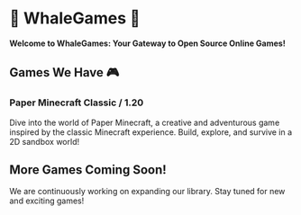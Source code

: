 # 🐋 WhaleGames 🐋

**Welcome to WhaleGames: Your Gateway to Open Source Online Games!**

## Games We Have 🎮

### **Paper Minecraft Classic / 1.20**
Dive into the world of Paper Minecraft, a creative and adventurous game inspired by the classic Minecraft experience. Build, explore, and survive in a 2D sandbox world!

## More Games Coming Soon!
We are continuously working on expanding our library. Stay tuned for new and exciting games!
